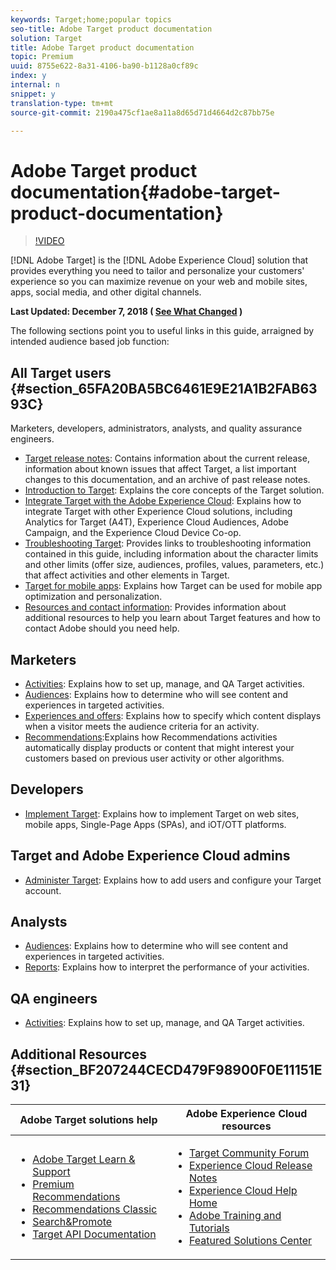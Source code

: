 ```yaml
---
keywords: Target;home;popular topics
seo-title: Adobe Target product documentation
solution: Target
title: Adobe Target product documentation
topic: Premium
uuid: 8755e622-8a31-4106-ba90-b1128a0cf89c
index: y
internal: n
snippet: y
translation-type: tm+mt
source-git-commit: 2190a475cf1ae8a11a8d65d71d4664d2c87bb75e

---
```



# Adobe Target product documentation{#adobe-target-product-documentation}

>[!VIDEO](https://youtu.be/MbC5gqQFKoo)

[!DNL Adobe Target] is the [!DNL Adobe Experience Cloud] solution that provides everything you need to tailor and personalize your customers' experience so you can maximize revenue on your web and mobile sites, apps, social media, and other digital channels.

**Last Updated: December 7, 2018 ( [See What Changed](r-release-notes/r-doc-change.md) )**

The following sections point you to useful links in this guide, arraigned by intended audience based job function:

## All Target users {#section_65FA20BA5BC6461E9E21A1B2FAB6393C}

Marketers, developers, administrators, analysts, and quality assurance engineers.

- [Target release notes](r-release-notes/r-release-notes.md): Contains information about the current release, information about known issues that affect Target, a list important changes to this documentation, and an archive of past release notes.
- [Introduction to Target](c-intro/c-intro.md): Explains the core concepts of the Target solution.
- [Integrate Target with the Adobe Experience Cloud](c-integrating-target-with-mac/c-integrating-target-with-mac.md): Explains how to integrate Target with other Experience Cloud solutions, including Analytics for Target (A4T), Experience Cloud Audiences, Adobe Campaign, and the Experience Cloud Device Co-op.
- [Troubleshooting Target](r-troubleshooting-target/r-troubleshooting-target.md): Provides links to troubleshooting information contained in this guide, including information about the character limits and other limits (offer size, audiences, profiles, values, parameters, etc.) that affect activities and other elements in Target.
- [Target for mobile apps](c-target-mobile-app/c-target-mobile-app.md): Explains how Target can be used for mobile app optimization and personalization.
- [Resources and contact information](cmp-resources-and-contact-information.md): Provides information about additional resources to help you learn about Target features and how to contact Adobe should you need help.

## Marketers

- [Activities](c-activities/c-activities.md): Explains how to set up, manage, and QA Target activities.
- [Audiences](c-target/c-target.md): Explains how to determine who will see content and experiences in targeted activities.
- [Experiences and offers](c-experiences/c-experiences.md): Explains how to specify which content displays when a visitor meets the audience criteria for an activity.
- [Recommendations](c-recommendations/c-recommendations.md):Explains how Recommendations activities automatically display products or content that might interest your customers based on previous user activity or other algorithms.

## Developers

- [Implement Target](c-implementing-target/c-implementing-target.md): Explains how to implement Target on web sites, mobile apps, Single-Page Apps (SPAs), and iOT/OTT platforms.

## Target and Adobe Experience Cloud admins

- [Administer Target](administrating-target/administrating-target.md): Explains how to add users and configure your Target account.

## Analysts

- [Audiences](c-target/c-target.md): Explains how to determine who will see content and experiences in targeted activities.
- [Reports](c-reports/c-reports.md): Explains how to interpret the performance of your activities.

## QA engineers

- [Activities](c-activities/c-activities.md): Explains how to set up, manage, and QA Target activities.

## Additional Resources {#section_BF207244CECD479F98900F0E11151E31}

<table id="table_5139DFF8A84C49DC8D603B20E93A1973"> 
 <thead> 
  <tr> 
   <th colname="col1" class="entry"> Adobe Target solutions help </th> 
   <th colname="col2" class="entry"> Adobe Experience Cloud resources </th> 
  </tr>
 </thead>
 <tbody> 
  <tr> 
   <td colname="col1"> <p> 
     <ul id="ul_5A5701EA7407415EBD954C10C9586EAE"> 
      <li id="li_A29E30154DCC40C099E8F3637013524A"> <a href="https://helpx.adobe.com/support/target.html" format="https" scope="external"> Adobe Target Learn &amp; Support</a> </li> 
      <li id="li_1E242B90A6D34CBEB5A62F64C7008FE3"> <a href="c-recommendations/c-recommendations.md" format="https" scope="local"> Premium Recommendations</a> </li> 
      <li id="li_6093F1A07AA34D9A9952FD18547627D3"> <a href="https://marketing.adobe.com/resources/help/en_US/rec/" format="http" scope="external"> Recommendations Classic</a> </li> 
      <li id="li_C82E65DE81184F45BA4F10F6D32D7DE7"> <a href="https://marketing.adobe.com/resources/help/en_US/snp/" format="http" scope="external"> Search&amp;Promote</a> </li> 
      <li id="li_C760B1A583A246009327EFA52B065BBE"> <a href="https://developers.adobetarget.com/" format="http" scope="external"> Target API Documentation</a> </li> 
     </ul> </p> </td> 
   <td colname="col2"> <p> 
     <ul id="ul_8E15489539FA46868A4A203E1452C331"> 
      <li id="li_C7DD673FFF3045F780A50622118EB96B"> <a href="https://forums.adobe.com/community/experience-cloud/marketing-cloud/target" format="https" scope="external"> Target Community Forum</a> </li> 
      <li id="li_1C766D0967974FA19C12A06196E1039B"> <a href="https://marketing.adobe.com/resources/help/en_US/whatsnew/" scope="external" format="https"> Experience Cloud Release Notes</a> </li> 
      <li id="li_877931933EC141558EAFB9E32834BA15"> <a href="https://marketing.adobe.com/resources/help/en_US/home/" scope="external" format="https"> Experience Cloud Help Home</a> </li> 
      <li id="li_32F34F0C1A1147F1A2B474617CEBAE1A"> <a href="https://helpx.adobe.com/learning.html?promoid=KAUDK" scope="external" format="http"> Adobe Training and Tutorials</a> </li> 
      <li id="li_63A175DA1A7A48C298F43B791D5C78CC"> <a href="https://www.omniture.com/en/products/online_business_optimization" scope="external" format="html"> Featured Solutions Center</a> </li> 
     </ul> </p> </td> 
  </tr> 
 </tbody> 
</table>
